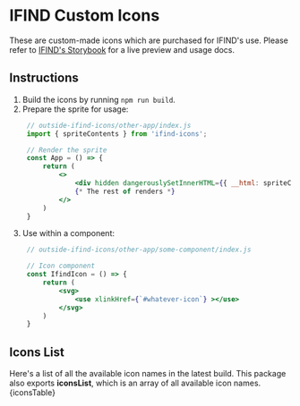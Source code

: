 # IFIND Custom Icons

These are custom-made icons which are purchased for IFIND's use. Please refer to [IFIND's Storybook](https://www.ifindilu.com/storybook/?path=/story/00-styleguide-ifind-icons--ifind-icons) for a live preview and usage docs.

## Instructions
1. Build the icons by running `npm run build`.
2. Prepare the sprite for usage:
   ```jsx
    // outside-ifind-icons/other-app/index.js
    import { spriteContents } from 'ifind-icons';

    // Render the sprite
    const App = () => {
        return (
            <>
                <div hidden dangerouslySetInnerHTML={{ __html: spriteContents }}></div>
                {* The rest of renders *}
            </>
        )
    }
   ```
3. Use within a component:
   ```jsx
    // outside-ifind-icons/other-app/some-component/index.js

    // Icon component
    const IfindIcon = () => {
        return (
            <svg>
                <use xlinkHref={`#whatever-icon`} ></use>
            </svg>
        )
    }
   ```

## Icons List
Here's a list of all the available icon names in the latest build. This package also exports **iconsList**, which is an array of all available icon names.  
{iconsTable}